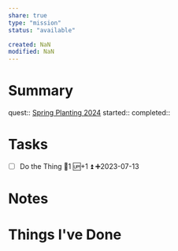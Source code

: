 ```yaml
---
share: true
type: "mission"
status: "available"

created: NaN 
modified: NaN
---
```

 
# Summary
quest:: [Spring Planting 2024](./Spring%20Planting%202024.md)
started:: 
completed::
# Tasks
- [ ] Do the Thing 🥄1 🆙+1 ⏫ ➕2023-07-13
# Notes

# Things I've Done